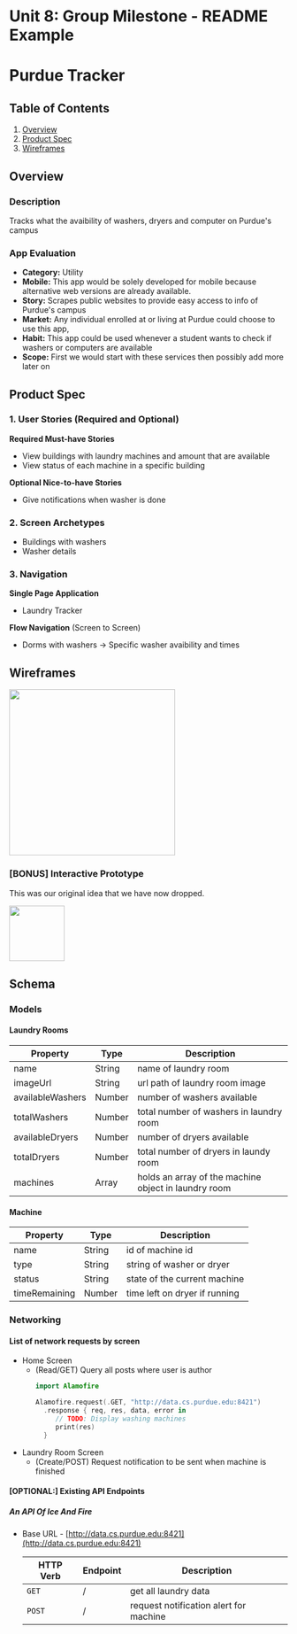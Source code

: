 Unit 8: Group Milestone - README Example
===

# Purdue Tracker

## Table of Contents
1. [Overview](#Overview)
1. [Product Spec](#Product-Spec)
1. [Wireframes](#Wireframes)

## Overview
### Description
Tracks what the avaibility of washers, dryers and computer on Purdue's campus

### App Evaluation
- **Category:** Utility
- **Mobile:** This app would be solely developed for mobile because alternative web versions are already available.
- **Story:** Scrapes public websites to provide easy access to info of Purdue's campus
- **Market:** Any individual enrolled at or living at Purdue could choose to use this app,
- **Habit:** This app could be used whenever a student wants to check if washers or computers are available
- **Scope:** First we would start with these services then possibly add more later on

## Product Spec
### 1. User Stories (Required and Optional)

**Required Must-have Stories**

* View buildings with laundry machines and amount that are available
* View status of each machine in a specific building

**Optional Nice-to-have Stories**

* Give notifications when washer is done

### 2. Screen Archetypes

* Buildings with washers
* Washer details

### 3. Navigation

**Single Page Application**

* Laundry Tracker

**Flow Navigation** (Screen to Screen)
* Dorms with washers -> Specific washer avaibility and times

## Wireframes
<img src="https://raw.githubusercontent.com/purdueapp/purduetrackerios/master/Images/wireframes.jpg" width=300><br>

<!--
### [BONUS] Digital Wireframes & Mockups
This was our original idea that we have now dropped.
<img src="https://i.imgur.com/lYHn37F.jpg" height=200>
-->

### [BONUS] Interactive Prototype
This was our original idea that we have now dropped.

<img src="https://raw.githubusercontent.com/moldingtofu/foodcycle/master/demo.gif" width=100>

## Schema 
### Models
#### Laundry Rooms

   | Property         | Type     | Description |
   | ---------------- | -------- | ------------|
   | name             | String   | name of laundry room |
   | imageUrl         | String   | url path of laundry room image |
   | availableWashers | Number   | number of washers available |
   | totalWashers     | Number   | total number of washers in laundry room |
   | availableDryers  | Number   | number of dryers available |
   | totalDryers      | Number   | total number of dryers in laundy room |
   | machines         | Array    | holds an array of the machine object in laundry room |

#### Machine

   | Property         | Type     | Description |
   | ---------------- | -------- | ------------|
   | name             | String   | id of machine id |
   | type             | String   | string of washer or dryer |
   | status           | String   | state of the current machine |
   | timeRemaining    | Number   | time left on dryer if running |
 
### Networking
#### List of network requests by screen
  - Home Screen
    - (Read/GET) Query all posts where user is author
      ```swift
      import Alamofire

      Alamofire.request(.GET, "http://data.cs.purdue.edu:8421")
        .response { req, res, data, error in
           // TODO: Display washing machines
           print(res)
        }
      ```
  - Laundry Room Screen
    - (Create/POST) Request notification to be sent when machine is finished

#### [OPTIONAL:] Existing API Endpoints
##### An API Of Ice And Fire
- Base URL - [http://data.cs.purdue.edu:8421](http://data.cs.purdue.edu:8421)

   HTTP Verb | Endpoint | Description
   ----------|----------|------------
    `GET`    | /        | get all laundry data
    `POST`   | /        | request notification alert for machine
